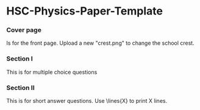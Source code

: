 # HSC-Physics-Paper-Template

### Cover page
Is for the front page. Upload a new "crest.png" to change the school crest.

### Section I
This is for multiple choice questions

### Section II
This is for short answer questions. Use \lines{X} to print X lines.
